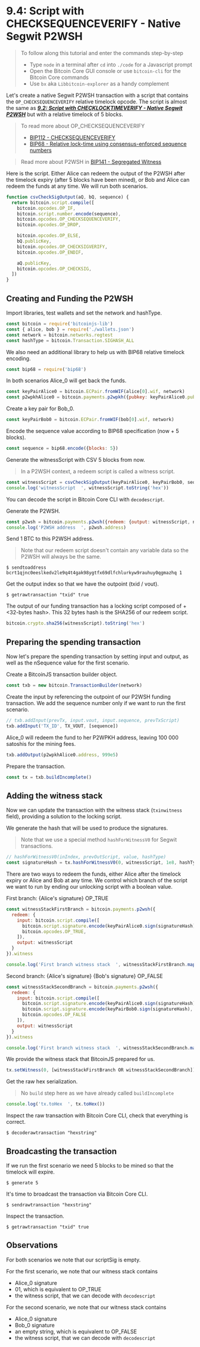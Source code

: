 # 9.4: Script with CHECKSEQUENCEVERIFY - Native Segwit P2WSH

> To follow along this tutorial and enter the commands step-by-step
> * Type `node` in a terminal after `cd` into `./code` for a Javascript prompt
> * Open the Bitcoin Core GUI console or use `bitcoin-cli` for the Bitcoin Core commands
> * Use `bx` aka `Libbitcoin-explorer` as a handy complement 

Let's create a native Segwit P2WSH transaction with a script that contains the `OP_CHECKSEQUENCEVERIFY` relative timelock 
opcode.
The script is almost the same as **_[9.2: Script with CHECKLOCKTIMEVERIFY - Native Segwit P2WSH](09_2_P2WSH_CLTV.md)_** 
but with a relative timelock of 5 blocks.

> To read more about OP_CHECKSEQUENCEVERIFY 
> * [BIP112 - CHECKSEQUENCEVERIFY](https://github.com/bitcoin/bips/blob/master/bip-0112.mediawiki)
> * [BIP68 - Relative lock-time using consensus-enforced sequence numbers](https://github.com/bitcoin/bips/blob/master/bip-0068.mediawiki)

> Read more about P2WSH in [BIP141 - Segregated Witness](https://github.com/bitcoin/bips/blob/master/bip-0141.mediawiki#p2wsh)


Here is the script.
Either Alice can redeem the output of the P2WSH after the timelock expiry (after 5 blocks have been mined), or Bob and Alice
can redeem the funds at any time. 
We will run both scenarios.
```javascript
function csvCheckSigOutput(aQ, bQ, sequence) {
  return bitcoin.script.compile([
    bitcoin.opcodes.OP_IF,
    bitcoin.script.number.encode(sequence),
    bitcoin.opcodes.OP_CHECKSEQUENCEVERIFY,
    bitcoin.opcodes.OP_DROP,

    bitcoin.opcodes.OP_ELSE,
    bQ.publicKey,
    bitcoin.opcodes.OP_CHECKSIGVERIFY,
    bitcoin.opcodes.OP_ENDIF,

    aQ.publicKey,
    bitcoin.opcodes.OP_CHECKSIG,
  ])
}
```


## Creating and Funding the P2WSH 

Import libraries, test wallets and set the network and hashType.
```javascript
const bitcoin = require('bitcoinjs-lib')
const { alice, bob } = require('./wallets.json')
const network = bitcoin.networks.regtest
const hashType = bitcoin.Transaction.SIGHASH_ALL
```

We also need an additional library to help us with BIP68 relative timelock encoding.
```javascript
const bip68 = require('bip68')
```

In both scenarios Alice_0 will get back the funds.
```javascript
const keyPairAlice0 = bitcoin.ECPair.fromWIF(alice[0].wif, network)
const p2wpkhAlice0 = bitcoin.payments.p2wpkh({pubkey: keyPairAlice0.publicKey, network})
```

Create a key pair for Bob_0.
```javascript
const keyPairBob0 = bitcoin.ECPair.fromWIF(bob[0].wif, network)
```

Encode the sequence value according to BIP68 specification (now + 5 blocks).
```javascript
const sequence = bip68.encode({blocks: 5})
```

Generate the witnessScript with CSV 5 blocks from now.
> In a P2WSH context, a redeem script is called a witness script.
```javascript
const witnessScript = csvCheckSigOutput(keyPairAlice0, keyPairBob0, sequence)
console.log('witnessScript  ', witnessScript.toString('hex'))
```

You can decode the script in Bitcoin Core CLI with `decodescript`.

Generate the P2WSH.
```javascript
const p2wsh = bitcoin.payments.p2wsh({redeem: {output: witnessScript, network}, network})
console.log('P2WSH address  ', p2wsh.address)
```

Send 1 BTC to this P2WSH address.
> Note that our redeem script doesn't contain any variable data so the P2WSH will always be the same.
```
$ sendtoaddress bcrt1qjnc0eeslkedv2le9q4t4gak98ygtfx69dlfchlurkyw9rauhuy0qgmazhq 1
```

Get the output index so that we have the outpoint (txid / vout).
```
$ getrawtransaction "txid" true
```

The output of our funding transaction has a locking script composed of <version byte> + <32-bytes hash>.
This 32 bytes hash is the SHA256 of our redeem script.
```javascript
bitcoin.crypto.sha256(witnessScript).toString('hex')
```


## Preparing the spending transaction

Now let's prepare the spending transaction by setting input and output, as well as the nSequence value for the first 
scenario.

Create a BitcoinJS transaction builder object.
```javascript
const txb = new bitcoin.TransactionBuilder(network)
```

Create the input by referencing the outpoint of our P2WSH funding transaction.
We add the sequence number only if we want to run the first scenario.
```javascript
// txb.addInput(prevTx, input.vout, input.sequence, prevTxScript)
txb.addInput('TX_ID', TX_VOUT, [sequence])
```

Alice_0 will redeem the fund to her P2WPKH address, leaving 100 000 satoshis for the mining fees.
```javascript
txb.addOutput(p2wpkhAlice0.address, 999e5)
```

Prepare the transaction.
```javascript
const tx = txb.buildIncomplete()
```


## Adding the witness stack

Now we can update the transaction with the witness stack (`txinwitness` field), providing a solution to the locking script.

We generate the hash that will be used to produce the signatures.
> Note that we use a special method `hashForWitnessV0` for Segwit transactions.
```javascript
// hashForWitnessV0(inIndex, prevOutScript, value, hashType)
const signatureHash = tx.hashForWitnessV0(0, witnessScript, 1e8, hashType)
```

There are two ways to redeem the funds, either Alice after the timelock expiry or Alice and Bob at any time.
We control which branch of the script we want to run by ending our unlocking script with a boolean value.

First branch: {Alice's signature} OP_TRUE
```javascript
const witnessStackFirstBranch = bitcoin.payments.p2wsh({
  redeem: {
    input: bitcoin.script.compile([
      bitcoin.script.signature.encode(keyPairAlice0.sign(signatureHash), hashType),
      bitcoin.opcodes.OP_TRUE,
    ]),
    output: witnessScript
  }
}).witness

console.log('First branch witness stack  ', witnessStackFirstBranch.map(x => x.toString('hex')))
```

Second branch: {Alice's signature} {Bob's signature} OP_FALSE
```javascript
const witnessStackSecondBranch = bitcoin.payments.p2wsh({
  redeem: {
    input: bitcoin.script.compile([
      bitcoin.script.signature.encode(keyPairAlice0.sign(signatureHash), hashType),
      bitcoin.script.signature.encode(keyPairBob0.sign(signatureHash), hashType),
      bitcoin.opcodes.OP_FALSE
    ]),
    output: witnessScript
  }
}).witness

console.log('First branch witness stack  ', witnessStackSecondBranch.map(x => x.toString('hex')))
```

We provide the witness stack that BitcoinJS prepared for us. 
```javascript
tx.setWitness(0, [witnessStackFirstBranch OR witnessStackSecondBranch])
```

Get the raw hex serialization.
> No `build` step here as we have already called `buildIncomplete`
```javascript
console.log('tx.toHex  ', tx.toHex())
```

Inspect the raw transaction with Bitcoin Core CLI, check that everything is correct.
```
$ decoderawtransaction "hexstring"
```


## Broadcasting the transaction

If we run the first scenario we need 5 blocks to be mined so that the timelock will expire.
```
$ generate 5
```

It's time to broadcast the transaction via Bitcoin Core CLI.
```
$ sendrawtransaction "hexstring"
```

Inspect the transaction.
```
$ getrawtransaction "txid" true
```


## Observations

For both scenarios we note that our scriptSig is empty.

For the first scenario, we note that our witness stack contains
  * Alice_0 signature
  * 01, which is equivalent to OP_TRUE
  * the witness script, that we can decode with `decodescript` 
  
For the second scenario, we note that our witness stack contains
  * Alice_0 signature
  * Bob_0 signature
  * an empty string, which is equivalent to OP_FALSE
  * the witness script, that we can decode with `decodescript`
